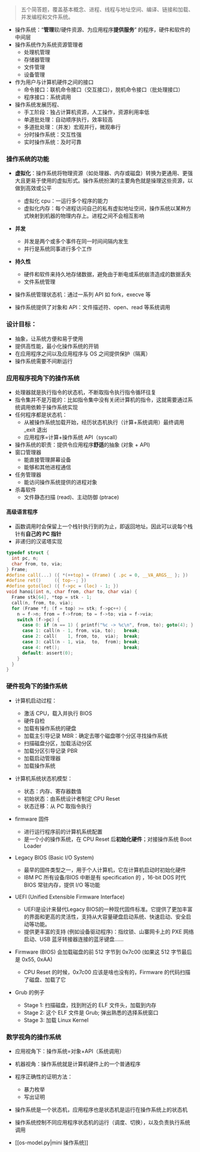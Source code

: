 >五个简答题，覆盖基本概念、进程、线程与地址空间、编译、链接和加载、并发编程和文件系统。
- 操作系统：“**管理**软/硬件资源、为应用程序**提供服务**” 的程序，硬件和软件的中间层
- 操作系统作为系统资源管理者
	- 处理机管理
	- 存储器管理
	- 文件管理
	- 设备管理
- 作为用户与计算机硬件之间的接口
	- 命令接口：联机命令接口（交互接口），脱机命令接口（批处理接口）
	- 程序接口：系统调用
- 操作系统发展历程、
	- 手工阶段：独占计算机资源，人工操作，资源利用率低
	- 单道批处理：自动顺序执行，效率较高
	- 多道批处理：（并发）宏观并行，微观串行
	- 分时操作系统：交互性强
	- 实时操作系统：及时可靠
### 操作系统的功能
- **虚拟化**：操作系统将物理资源（如处理器、内存或磁盘）转换为更通用、更强大且更易于使用的虚拟形式。操作系统扮演的主要角色就是操理这些资源，以做到高效或公平
	- 虚拟化 cpu：一运行多个程序的能力
	- 虚拟化内存：每个进程访问自己的私有虚拟地址空间，操作系统以某种方式映射到机器的物理内存上。进程之间不会相互影响

- **并发**
	- 并发是两个或多个事件在同一时间间隔内发生
	- 并行是系统同事进行多个工作

- **持久性**
	- 硬件和软件来持久地存储数据，避免由于断电或系统崩溃造成的数据丢失
	- 文件系统管理

- 操作系统管理状态机：通过一系列 API 如 fork，execve 等
- 操作系统提供了对象和 API：文件描述符、open、read 等系统调用
### 设计目标：
- 抽象，让系统方便和易于使用
- 提供高性能，最小化操作系统的开销
- 在应用程序之间以及应用程序与 OS 之间提供保护（隔离）
- 操作系统需要不间断运行
### 应用程序视角下的操作系统
- 处理器就是执行指令的状态机，不断取指令执行指令循环往复
- 指令集并不是万能的：比如指令集中没有关闭计算机的指令，这就需要通过系统调用依赖于操作系统实现
- 任何程序都是状态机：
	- 从被操作系统加载开始，经历状态机执行（计算+系统调用）最终调用_exit 退出
	- 应用程序=计算+操作系统 API（syscall）
- 操作系统的职责：提供令应用程序**舒适**的抽象 (对象 + API)
- 窗口管理器
    - 能直接管理屏幕设备
    - 能够和其他进程通信
- 任务管理器
    - 能访问操作系统提供的进程对象
- 杀毒软件
    - 文件静态扫描 (read)、主动防御 (ptrace)
#### 高级语言程序
- 函数调用时会保留上一个栈针执行到的为止，即返回地址。因此可以说每个栈针有**自己的 PC 指针**
- 非递归的汉诺塔实现
```c
typedef struct {
  int pc, n;
  char from, to, via;
} Frame;
#define call(...) ({ *(++top) = (Frame) { .pc = 0, __VA_ARGS__ }; })
#define ret()     ({ top--; })
#define goto(loc) ({ f->pc = (loc) - 1; })
void hanoi(int n, char from, char to, char via) {
  Frame stk[64], *top = stk - 1;
  call(n, from, to, via);
  for (Frame *f; (f = top) >= stk; f->pc++) {
    n = f->n; from = f->from; to = f->to; via = f->via;
    switch (f->pc) {
      case 0: if (n == 1) { printf("%c -> %c\n", from, to); goto(4); } break;
      case 1: call(n - 1, from, via, to);   break;
      case 2: call(    1, from, to,  via);  break;
      case 3: call(n - 1, via,  to,  from); break;
      case 4: ret();                        break;
      default: assert(0);
    }
  }
}

``` 
### 硬件视角下的操作系统
- 计算机启动过程：
	- 激活 CPU，载入并执行 BIOS
	- 硬件自检
	- 加载有操作系统的硬盘
	- 加载主引导记录 MBR：确定去哪个磁盘哪个分区寻找操作系统
	- 扫描磁盘分区，加载活动分区
	- 加载分区引导记录 PBR
	- 加载启动管理器
	- 加载操作系统

- 计算机系统状态机模型：
	- 状态：内存、寄存器数值
	- 初始状态：由系统设计者制定 CPU Reset
	- 状态迁移：从 PC 取指令执行 

- firmware 固件
	- 进行运行程序前的计算机系统配置
	- 是一个小的操作系统，在 CPU Reset 后**初始化硬件**；对接操作系统 Boot Loader
- Legacy BIOS (Basic I/O System)
	- 最早的固件类型之一，用于个人计算机，它在计算机启动时初始化硬件
	- IBM PC 所有设备/BIOS 中断是有 specification 的
    ，16-bit DOS 时代 BIOS 常驻内存，提供 I/O 等功能
- UEFI (Unified Extensible Firmware Interface)
	- UEFI是设计来替代Legacy BIOS的一种现代固件标准。它提供了更加丰富的界面和更高的灵活性，支持从大容量硬盘启动系统、快速启动、安全启动等功能。
	- 提供更丰富的支持 (例如设备驱动程序)：指纹锁、山寨网卡上的 PXE 网络启动、USB 蓝牙转接器连接的蓝牙键盘……

- Firmware (BIOS) 会加载磁盘的前 512 字节到 0x7c00 (如果这 512 字节最后是 0x55, 0xAA)
	- CPU Reset 的时候，0x7c00 应该是啥也没有的，Firmware 的代码扫描了磁盘、加载了它
- Grub 的例子
    - Stage 1: 扫描磁盘，找到附近的 ELF 文件头，加载到内存
    - Stage 2: 这个 ELF 文件是 Grub; 弹出熟悉的选择系统窗口
    - Stage 3: 加载 Linux Kernel

### 数学视角的操作系统
- 应用视角下：操作系统=对象+API（系统调用）
- 机器视角：操作系统就是计算机硬件上的一个普通程序
- 程序正确性的证明方法：
	- 暴力枚举
	- 写出证明

- 操作系统是一个状态机，应用程序也是状态机是运行在操作系统上的状态机
- 操作系统控制不同应用程序状态机的运行（调度、切换），以及负责执行系统调用
- [[os-model.py|mini 操作系统]]

